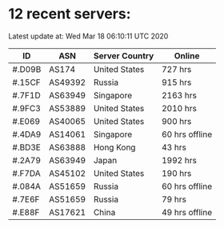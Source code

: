 # 12 recent servers:

Latest update at: Wed Mar 18 06:10:11 UTC 2020

| ID | ASN | Server Country | Online |
| -- | --- | -------------- | ------ |
| #.D09B | AS174 | United States | 727 hrs |
| #.15CF | AS49392 | Russia | 915 hrs |
| #.7F1D | AS63949 | Singapore | 2163 hrs |
| #.9FC3 | AS53889 | United States | 2010 hrs |
| #.E069 | AS40065 | United States | 900 hrs |
| #.4DA9 | AS14061 | Singapore | 60 hrs offline |
| #.BD3E | AS63888 | Hong Kong | 43 hrs |
| #.2A79 | AS63949 | Japan | 1992 hrs |
| #.F7DA | AS45102 | United States | 190 hrs |
| #.084A | AS51659 | Russia | 60 hrs offline |
| #.7E6F | AS51659 | Russia | 79 hrs |
| #.E88F | AS17621 | China | 49 hrs offline |

